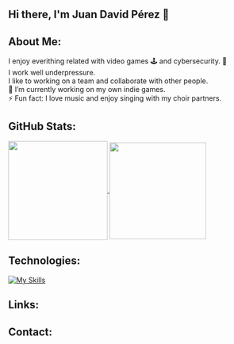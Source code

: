 ## Hi there, I'm Juan David Pérez 👋

## About Me: 

I enjoy everithing related with video games 🕹 and cybersecurity. 🔐<br>
I work well underpressure.<br>
I like to working on a team and collaborate with other people.<br>
🔭 I’m currently working on my own indie games.<br>
⚡ Fun fact: I love music and enjoy singing with my choir partners.<br>

## GitHub Stats:

<a href="https://github.com/anuraghazra/github-readme-stats">
  <img height=200 align="center" src="https://github-readme-stats.vercel.app/api?username=judperezre&show_icons=true&theme=radical" />
</a>
<a href="https://github.com/anuraghazra/convoychat">
  <img height=195 align="center" src="https://github-readme-stats.vercel.app/api/top-langs/?username=judperezre&layout=donut&theme=radical&size_weight=0.5&count_weight=0.5" />
</a>
</br>

## Technologies:
[![My Skills](https://skillicons.dev/icons?i=js,html,css,react,unity,java,idea,cs,dotnet,git,github,mysql)](https://skillicons.dev)

## Links:

## Contact:

<!--
**judperezre/judperezre** is a ✨ _special_ ✨ repository because its `README.md` (this file) appears on your GitHub profile.

Here are some ideas to get you started:

- 🔭 I’m currently working on ...
- 🌱 I’m currently learning ...
- 👯 I’m looking to collaborate on ...
- 🤔 I’m looking for help with ...
- 💬 Ask me about ...
- 📫 How to reach me: ...
- 😄 Pronouns: ...
- ⚡ Fun fact: ...
-->
